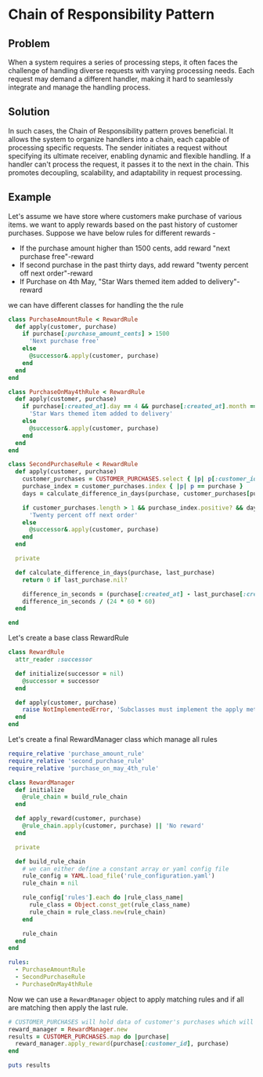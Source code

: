 # Chain of Responsibility Pattern

## Problem
When a system requires a series of processing steps, it often faces the challenge of handling diverse requests with varying processing needs. Each request may demand a different handler, making it hard to seamlessly integrate and manage the handling process.

## Solution
In such cases, the Chain of Responsibility pattern proves beneficial. It allows the system to organize handlers into a chain, each capable of processing specific requests. The sender initiates a request without specifying its ultimate receiver, enabling dynamic and flexible handling. If a handler can't process the request, it passes it to the next in the chain. This promotes decoupling, scalability, and adaptability in request processing.

## Example
Let's assume we have store where customers make purchase of various items. we want to apply rewards based on the past history of customer purchases.
Suppose we have below rules for different rewards - 
  - If the purchase amount higher than 1500 cents, add reward "next purchase free"-reward
  - If second purchase in the past thirty days, add reward "twenty percent off next order"-reward
  - If Purchase on 4th May, "Star Wars themed item added to delivery"-reward

we can have different classes for handling the the rule

```ruby
class PurchaseAmountRule < RewardRule
  def apply(customer, purchase)
    if purchase[:purchase_amount_cents] > 1500
      'Next purchase free'
    else
      @successor&.apply(customer, purchase)
    end
  end
end

class PurchaseOnMay4thRule < RewardRule
  def apply(customer, purchase)
    if purchase[:created_at].day == 4 && purchase[:created_at].month == 5
      'Star Wars themed item added to delivery'
    else
      @successor&.apply(customer, purchase)
    end
  end
end

class SecondPurchaseRule < RewardRule
  def apply(customer, purchase)
    customer_purchases = CUSTOMER_PURCHASES.select { |p| p[:customer_id] == customer }
    purchase_index = customer_purchases.index { |p| p == purchase }
    days = calculate_difference_in_days(purchase, customer_purchases[purchase_index - 1])

    if customer_purchases.length > 1 && purchase_index.positive? && days <= 30
      'Twenty percent off next order'
    else
      @successor&.apply(customer, purchase)
    end
  end

  private

  def calculate_difference_in_days(purchase, last_purchase)
    return 0 if last_purchase.nil?

    difference_in_seconds = (purchase[:created_at] - last_purchase[:created_at]).to_i
    difference_in_seconds / (24 * 60 * 60)
  end

end
```

Let's create a base class RewardRule
```ruby
class RewardRule
  attr_reader :successor

  def initialize(successor = nil)
    @successor = successor
  end

  def apply(customer, purchase)
    raise NotImplementedError, 'Subclasses must implement the apply method'
  end
end
```

Let's create a final RewardManager class which manage all rules

```ruby
require_relative 'purchase_amount_rule'
require_relative 'second_purchase_rule'
require_relative 'purchase_on_may_4th_rule'

class RewardManager
  def initialize
    @rule_chain = build_rule_chain
  end

  def apply_reward(customer, purchase)
    @rule_chain.apply(customer, purchase) || 'No reward'
  end

  private

  def build_rule_chain
    # we can either define a constant array or yaml config file
    rule_config = YAML.load_file('rule_configuration.yaml')
    rule_chain = nil

    rule_config['rules'].each do |rule_class_name|
      rule_class = Object.const_get(rule_class_name)
      rule_chain = rule_class.new(rule_chain)
    end

    rule_chain
  end
end
```

```yml
rules:
  - PurchaseAmountRule
  - SecondPurchaseRule
  - PurchaseOnMay4thRule
```
Now we can use a `RewardManager` object to apply matching rules and if all are matching then apply the last rule.

```ruby
# CUSTOMER_PURCHASES will hold data of customer's purchases which will have customer_id, purchase_amount_cents and created_at
reward_manager = RewardManager.new
results = CUSTOMER_PURCHASES.map do |purchase|
  reward_manager.apply_reward(purchase[:customer_id], purchase)
end

puts results
```
